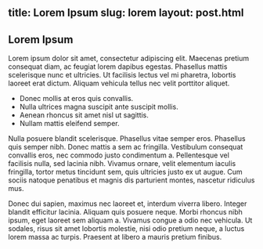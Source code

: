 title: Lorem Ipsum
slug: lorem
layout: post.html
----

## Lorem Ipsum

Lorem ipsum dolor sit amet, consectetur adipiscing elit. Maecenas pretium
consequat diam, ac feugiat lorem dapibus egestas. Phasellus mattis scelerisque
nunc et ultricies. Ut facilisis lectus vel mi pharetra, lobortis laoreet erat
dictum. Aliquam vehicula tellus nec velit porttitor aliquet.

* Donec mollis at eros quis convallis.
* Nulla ultrices magna suscipit ante suscipit mollis.
* Aenean rhoncus sit amet nisl ut sagittis.
* Nullam mattis eleifend semper.

Nulla posuere blandit scelerisque. Phasellus vitae semper eros. Phasellus quis
semper nibh.  Donec mattis a sem ac fringilla. Vestibulum consequat convallis
eros, nec commodo justo condimentum a. Pellentesque vel facilisis nulla, sed
lacinia nibh.  Vivamus ornare, velit elementum iaculis fringilla, tortor metus
tincidunt sem, quis ultricies justo ex ut augue. Cum sociis natoque penatibus
et magnis dis parturient montes, nascetur ridiculus mus.

Donec dui sapien, maximus nec laoreet et, interdum viverra libero. Integer
blandit efficitur lacinia. Aliquam quis posuere neque. Morbi rhoncus nibh ipsum,
eget laoreet sem aliquam a. Vivamus congue a odio nec vehicula. Ut sodales,
risus sit amet lobortis molestie, nisi odio pretium neque, a luctus lorem massa
ac turpis. Praesent at libero a mauris pretium finibus.
